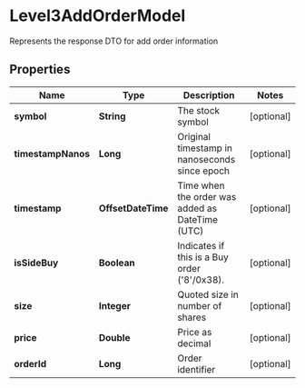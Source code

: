 

# Level3AddOrderModel

Represents the response DTO for add order information

## Properties

| Name | Type | Description | Notes |
|------------ | ------------- | ------------- | -------------|
|**symbol** | **String** | The stock symbol |  [optional] |
|**timestampNanos** | **Long** | Original timestamp in nanoseconds since epoch |  [optional] |
|**timestamp** | **OffsetDateTime** | Time when the order was added as DateTime (UTC) |  [optional] |
|**isSideBuy** | **Boolean** | Indicates if this is a Buy order (&#39;8&#39;/0x38). |  [optional] |
|**size** | **Integer** | Quoted size in number of shares |  [optional] |
|**price** | **Double** | Price as decimal |  [optional] |
|**orderId** | **Long** | Order identifier |  [optional] |



